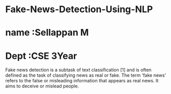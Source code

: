 # Fake-News-Detection-Using-NLP
 # name :Sellappan M
 # Dept :CSE 3Year
Fake news detection is a subtask of text classification [1] and is often defined as the task of classifying news as real or fake. The term 'fake news' refers to the false or misleading information that appears as real news. It aims to deceive or mislead people.
